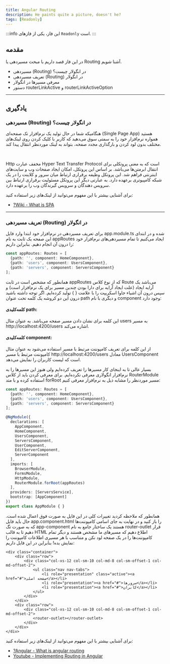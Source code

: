 ```yaml
---
title: Angular Routing
description: He paints quite a picture, doesn't he?
tags: [Readonly]
---
```


:::info این فاز، یکی از فازهای `Readonly` است.
:::

## مقدمه
در این فاز قصد داریم با مبحث مسیردهی یا Routing آشنا شویم.

-   مسیردهی (Routing) در انگولار چیست؟
-   تعریف مسیردهی (Routing) در انگولار
-   معرفی مسیرها در انگولار
- دستور routerLinkActive و routerLinkActiveOption

---

## یادگیری

### مسیردهی (Routing) در انگولار چیست؟
هنگامیکه شما در حال تولید یک نرم‌افزار تک صفحه‌ای (Single Page App) هستید همواره نرم‌افزار خود را به سمتی سوق می‌دهید
که کاربر با کلیک کردن روی لینک‌های مختلف بدون لود کردن و بارگذاری مجدد صفحه، بتواند به لینک موردنظر انتقال پیدا کند.

<br/>

Http مخفف عبارت Hyper Text Transfer Protocol است
که به معنی پروتکلی برای انتقال ابرمتن‌ها می‌باشد.
بر اساس این پروتکل، امکان ایجاد صفحات وب و سایت‌های اینترنتی فراهم شد.
این پروتکل وظیفه برقراری ارتباط میان سرور و کلاینت را در یک شبکه کامپیوتری برعهده دارد.
به عبارتی دیگر این پروتکل مسئولیت برقراری ارتباط بین سرویس دهندگان و سرویس گیرندگان وب را برعهده دارد.

برای آشنایی بیشتر با این مفهوم می‌توانید از لینک‌های زیر استفاده کنید:

-   [?Wiki - What is SPA](https://en.wikipedia.org/wiki/Single-page_application)
---

### تعریف مسیردهی (Routing) در انگولار
برای تعریف مسیردهی در نرم‌افزار خود ابتدا وارد فایل app.module.ts‌ شده و
در ابتدای این صفحه یک ثابت به نام appRoutes ایجاد می‌کنیم
تا تمام مسیردهی‌های نرم‌افزار خود را درون آن انجام دهیم. بنابراین داریم:

```typescript
const appRoutes: Routes = [
  {path: '', component: HomeComponent},
  {path: 'users', component: UsersComponent},
  {path: 'servers', component: ServersComponent}
];
```

همانطور که مشخص است در ثابت appRoutes که از نوع کلاس Route‌ می‌باشد 
یک آرایه ایجاد (علت ایجاد آرایه برای دارا بودن چندین مسیر برای یک نرم‌افزار است) و
سپس درون آن اشیاء جاوا اسکریپت را با علامت { } تولید کرده‌ایم.
اگر توجه داشته باشید درون این دو کروشه یک کلمه تحت عنوان path و دیگری با نام component وجود دارد:

#### کلمه‌کلیدی path:
این کلمه برای نشان دادن مسیر صفحه می‌باشد. به عنوان مثال users به مسیر http://localhost:4200/users اشاره می‌کند.

#### کلمه‌کلیدی component:

از این کلمه برای تعریف کامپوننت مرتبط با مسیر استفاده می‌شود به عنوان مثال کامپوننت مرتبط با مسیر http://localhost:4200/users معادل UsersComponent‌ است که لیست کاربران را نمایش می‌دهد.


بسیار عالی تا به اینجای کار مسیرها را تعریف کرده‌ایم ولی هنوز این مسیرها را به نرم‌افزار انگولاری معرفی نکرده‌ایم.
برای معرفی کردن باید از کلاس RouterModule استفاده کرده و با متد forRoot مسیر موردنظر را مشابه ذیل به نرم‌افزار معرفی کنیم:

```typescript
const appRoutes: Routes = [
  {path: '', component: HomeComponent},
  {path: 'users', component: UsersComponent},
  {path: 'servers', component: ServersComponent}
];

@NgModule({
  declarations: [
    AppComponent,
    HomeComponent,
    UsersComponent,
    ServersComponent,
    UserComponent,
    EditServerComponent,
    ServerComponent
  ],
  imports: [
    BrowserModule,
    FormsModule,
    HttpModule,
    RouterModule.forRoot(appRoutes)
  ],
  providers: [ServersService],
  bootstrap: [AppComponent]
})
export class AppModule { }
```

همانطور که ملاحظه کردید تغییرات کلی در این فایل به صورت فوق اعمال شده است.
حال باید فایل app.component.html‌ را باز کنید و
در نهایت به جای اسامی کامپوننت‌ها که به صورت تگ app-component‌ هستند 
یک ساختار جامع به نام router-outlet قرار دهیم تا به قالب HTML اطلاع دهیم که مسیرهای ما مشخص هستند و
دیگر تمام کامپوننت‌ها را در یک صفحه لود نکن و متناسب با هر مسیری اطلاعات کامپوننت را نمایش بده!
بنابراین در این فایل داریم:

```angular2html
<div class="container">
    <div class="row">
        <div class="col-xs-12 col-sm-10 col-md-8 col-sm-offset-1 col-md-offset-2">
            <ul class="nav nav-tabs">
                <li role="presentation" class="active"><a href="#">صفحه اصلی</a></li>
                <li role="presentation"><a href="#">سرورها</a></li>
                <li role="presentation"><a href="#">کابران</a></li>
            </ul>
        </div>
    </div>
    <div class="row">
        <div class="col-xs-12 col-sm-10 col-md-8 col-sm-offset-1 col-md-offset-2">
            <router-outlet></router-outlet>
        </div>
    </div>
</div>
```

برای آشنایی بیشتر با این مفهوم می‌توانید از لینک‌های زیر استفاده کنید:

-   [?Angular - What is angular routing](https://v17.angular.io/guide/routing-overview)
-   [Youtube - Implementing Routing in Angular](https://youtu.be/N5DWQGebIlA?si=AtQMk0RfTDB3sW4m)
